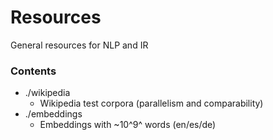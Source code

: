 # Resources
General resources for NLP and IR

### Contents

- ./wikipedia
   - Wikipedia test corpora (parallelism and comparability)
- ./embeddings
   - Embeddings with ~10^9^ words (en/es/de) 

